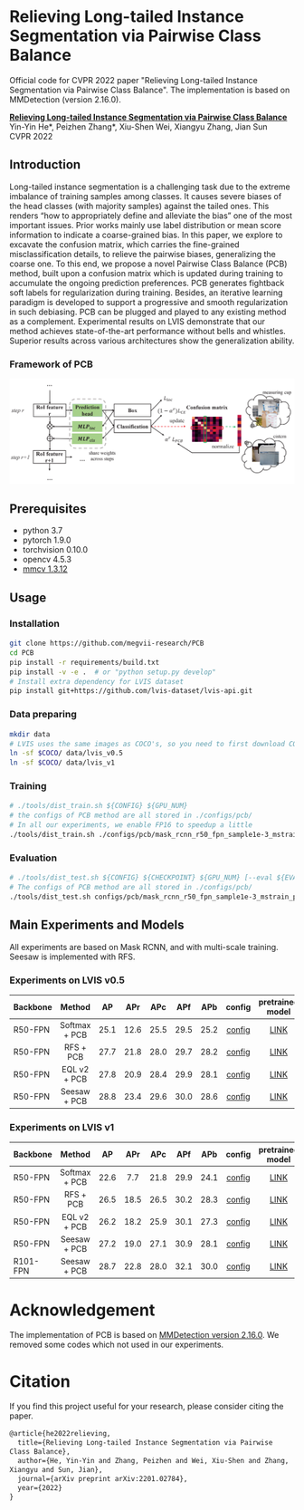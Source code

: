 # Relieving Long-tailed Instance Segmentation via Pairwise Class Balance 

Official code for CVPR 2022 paper "Relieving Long-tailed Instance Segmentation via Pairwise Class Balance". The implementation is based on MMDetection (version 2.16.0).

**[Relieving Long-tailed Instance Segmentation via Pairwise Class Balance](https://arxiv.org/abs/2201.02784)**  
Yin-Yin He*, Peizhen Zhang*, Xiu-Shen Wei, Xiangyu Zhang, Jian Sun</br>
CVPR 2022

## Introduction

Long-tailed instance segmentation is a challenging task due to the extreme imbalance of training samples among classes. It causes severe biases of the head classes (with majority samples) against the tailed ones. This renders “how to appropriately define and alleviate the bias” one of the most important issues. Prior works mainly use label distribution or mean score information to indicate a coarse-grained bias. In this paper, we explore to excavate the confusion matrix, which carries the fine-grained misclassification details, to relieve the pairwise biases, generalizing the coarse one. To this end, we propose a novel Pairwise Class Balance (PCB) method, built upon a confusion matrix which is updated during training to accumulate the ongoing prediction preferences. PCB generates fightback soft labels for regularization during training. Besides, an iterative learning paradigm is developed to support a progressive and smooth regularization in such debiasing. PCB can be plugged and played to any existing method as a complement. Experimental results on LVIS demonstrate that our method achieves state-of-the-art performance without bells and whistles. Superior results across various architectures show the generalization ability.

### Framework of PCB
![method overview](resources/PCB_framework.png)

## Prerequisites
- python 3.7
- pytorch 1.9.0
- torchvision 0.10.0
- opencv 4.5.3
- [mmcv 1.3.12](https://github.com/open-mmlab/mmcv/tree/v1.3.12)

## Usage

### Installation

```bash
git clone https://github.com/megvii-research/PCB
cd PCB
pip install -r requirements/build.txt
pip install -v -e .  # or "python setup.py develop"
# Install extra dependency for LVIS dataset
pip install git+https://github.com/lvis-dataset/lvis-api.git
```

### Data preparing
```bash
mkdir data
# LVIS uses the same images as COCO's, so you need to first download COCO dataset and replace the original annotations with LVIS annotations, then link the folder ($COCO) to the new path (i.e., data/lvis_v0.5 and data/lvis_v1).
ln -sf $COCO/ data/lvis_v0.5
ln -sf $COCO/ data/lvis_v1
```

### Training

```bash
# ./tools/dist_train.sh ${CONFIG} ${GPU_NUM}
# the configs of PCB method are all stored in ./configs/pcb/
# In all our experiments, we enable FP16 to speedup a little
./tools/dist_train.sh ./configs/pcb/mask_rcnn_r50_fpn_sample1e-3_mstrain_pcb_2x_lvis_v0.5_fp16.py 8 --no-validate
```

### Evaluation
```bash
# ./tools/dist_test.sh ${CONFIG} ${CHECKPOINT} ${GPU_NUM} [--eval ${EVAL_METRICS}]
# The configs of PCB method are all stored in ./configs/pcb/
./tools/dist_test.sh configs/pcb/mask_rcnn_r50_fpn_sample1e-3_mstrain_pcb_2x_lvis_v0.5_fp16.py path/to/your/pretrained/checkpoint.pth 8 --eval bbox segm
```

## Main Experiments and Models
All experiments are based on Mask RCNN, and with multi-scale training. Seesaw is implemented with RFS.

### Experiments on LVIS v0.5


Backbone | Method | AP | APr | APc | APf | APb | config | pretrained model
--- |:---:|:---:|:---:|:---:|:---:|:---:|:---:|:---:|
R50-FPN | Softmax + PCB |25.1 | 12.6 | 25.5 | 29.5 | 25.2 | [config](configs/pcb/mask_rcnn_r50_fpn_mstrain_pcb_2x_lvis_v0.5_fp16.py) | [LINK](https://drive.google.com/file/d/1wyE0d_5qRcQw0z0PQctZM5CCee3aSniq/view?usp=sharing) |
R50-FPN | RFS + PCB | 27.7 | 21.8 | 28.0 | 29.7 | 28.2 | [config](configs/pcb/mask_rcnn_r50_fpn_sample1e-3_mstrain_pcb_2x_lvis_v0.5_fp16.py) | [LINK](https://drive.google.com/file/d/1C2EZprJ1ItbJ85yK72Ub9xRhPFWmW-U_/view?usp=sharing) |
R50-FPN | EQL v2 + PCB | 27.8 | 20.9 | 28.4 | 29.9 | 28.1 | [config](configs/pcb/mask_rcnn_r50_fpn_mstrain_eqlv2_pcb_2x_lvis_v0.5_fp16.py) | [LINK](https://drive.google.com/file/d/1vIfeA2C5896GJNZPSWkybKpOGgIVNs8K/view?usp=sharing) |
R50-FPN | Seesaw + PCB | 28.8 | 23.4 | 29.6 | 30.0 | 28.6 | [config](configs/pcb/mask_rcnn_r50_fpn_sample1e-3_seesaw_pcb_normed_mask_mstrain_2x_lvis_v0.5_fp16.py) | [LINK](https://drive.google.com/file/d/1b5Mji22wTvmrb__UWz7CUNU8iplZ2b4Z/view?usp=sharing) |

### Experiments on LVIS v1

Backbone | Method | AP | APr | APc | APf | APb | config | pretrained model
--- |:---:|:---:|:---:|:---:|:---:|:---:|:---:|:---:|
R50-FPN | Softmax + PCB | 22.6 | 7.7 | 21.8 | 29.9 | 24.1 | [config](configs/pcb/mask_rcnn_r50_fpn_mstrain_pcb_2x_lvis_v1_fp16.py) | [LINK](https://drive.google.com/file/d/11RKmRnzMdfkji4OhLCgFOLmaKeBCAShQ/view?usp=sharing) |
R50-FPN | RFS + PCB | 26.5 | 18.5 | 26.5 | 30.2 | 28.3 | [config](configs/pcb/mask_rcnn_r50_fpn_sample1e-3_mstrain_pcb_2x_lvis_v1_fp16.py) | [LINK](https://drive.google.com/file/d/1RB3WEo5rza6hioIdBmHwkZjttAvUwGEC/view?usp=sharing) |
R50-FPN | EQL v2 + PCB | 26.2 | 18.2 | 25.9 | 30.1 | 27.3 | [config](configs/pcb/mask_rcnn_r50_fpn_mstrain_eqlv2_pcb_2x_lvis_v1_fp16.py) | [LINK](https://drive.google.com/file/d/16sqk2ustEK_F8DQlNWhqaM9GWvL4p4wh/view?usp=sharing) |
R50-FPN | Seesaw + PCB | 27.2 | 19.0 | 27.1 | 30.9 | 28.1 | [config](configs/pcb/mask_rcnn_r50_fpn_sample1e-3_seesaw_pcb_normed_mask_mstrain_2x_lvis_v1_fp16.py) | [LINK](https://drive.google.com/file/d/1Y3Dd3lm0SI5JWIiaEvVCDQr_SXzO-BB2/view?usp=sharing) |
R101-FPN | Seesaw + PCB | 28.7 | 22.8 | 28.0 | 32.1 | 30.0 | [config](configs/pcb/mask_rcnn_r101_fpn_sample1e-3_seesaw_pcb_normed_mask_mstrain_2x_lvis_v1_fp16.py) | [LINK](https://drive.google.com/file/d/1TCu0ZB7m7VZi3sGV2LtwlpRVtYovJMcI/view?usp=sharing) |


# Acknowledgement

The implementation of PCB is based on [MMDetection version 2.16.0](https://github.com/open-mmlab/mmdetection/tree/v2.16.0). We removed some codes which not used in our experiments.

# Citation
If you find this project useful for your research, please consider citing the paper.
```
@article{he2022relieving,
  title={Relieving Long-tailed Instance Segmentation via Pairwise Class Balance},
  author={He, Yin-Yin and Zhang, Peizhen and Wei, Xiu-Shen and Zhang, Xiangyu and Sun, Jian},
  journal={arXiv preprint arXiv:2201.02784},
  year={2022}
}
```